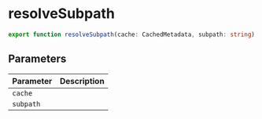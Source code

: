 # resolveSubpath

```ts
export function resolveSubpath(cache: CachedMetadata, subpath: string): HeadingSubpathResult | BlockSubpathResult;
```

## Parameters

| Parameter | Description |
|-----------|-------------|
| `cache` | |
| `subpath` | |

